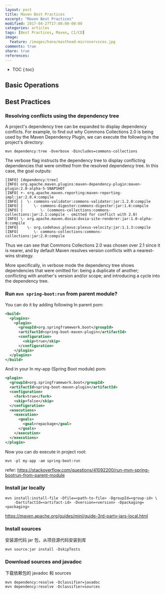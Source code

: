 ```yaml
---
layout: post
title: Maven Best Practices
excerpt: "Maven Best Practices"
modified: 2017-04-27T17:00:00-00:00
categories: articles
tags: [Best Practices, Maven, CI/CD]
image:
  feature: /images/hana/masthead-microservices.jpg
comments: true
share: true
references:
---
```


* TOC
{:toc}

## Basic Operations

## Best Practices
### Resolving conflicts using the dependency tree

A project's dependency tree can be expanded to display dependency conflicts. For example, to find out why Commons Collections 2.0 is being used by the Maven Dependency Plugin, we can execute the following in the project's directory:

`mvn dependency:tree -Dverbose -Dincludes=commons-collections`

The verbose flag instructs the dependency tree to display conflicting dependencies that were omitted from the resolved dependency tree. In this case, the goal outputs:

```
[INFO] [dependency:tree]
[INFO] org.apache.maven.plugins:maven-dependency-plugin:maven-plugin:2.0-alpha-5-SNAPSHOT
[INFO] +- org.apache.maven.reporting:maven-reporting-impl:jar:2.0.4:compile
[INFO] |  \- commons-validator:commons-validator:jar:1.2.0:compile
[INFO] |     \- commons-digester:commons-digester:jar:1.6:compile
[INFO] |        \- (commons-collections:commons-collections:jar:2.1:compile - omitted for conflict with 2.0)
[INFO] \- org.apache.maven.doxia:doxia-site-renderer:jar:1.0-alpha-8:compile
[INFO]    \- org.codehaus.plexus:plexus-velocity:jar:1.1.3:compile
[INFO]       \- commons-collections:commons-collections:jar:2.0:compile
```

Thus we can see that Commons Collections 2.0 was chosen over 2.1 since it is nearer, and by default Maven resolves version conflicts with a nearest-wins strategy.

More specifically, in verbose mode the dependency tree shows dependencies that were omitted for: being a duplicate of another; conflicting with another's version and/or scope; and introducing a cycle into the dependency tree.

### Run `mvn spring-boot:run` from parent module?

You can do it by adding following In parent pom:

```xml
<build>
  <plugins>
    <plugin>
      <groupId>org.springframework.boot</groupId>
      <artifactId>spring-boot-maven-plugin</artifactId>
      <configuration>
        <skip>true</skip>
      </configuration>
    </plugin>
  </plugins>
</build>
```

And in your In my-app (Spring Boot module) pom:

```xml
<plugin>
  <groupId>org.springframework.boot</groupId>
  <artifactId>spring-boot-maven-plugin</artifactId>
  <configuration>
    <fork>true</fork>
    <skip>false</skip>
  </configuration>
  <executions>
    <execution>
      <goals>
        <goal>repackage</goal>
      </goals>
    </execution>
  </executions>
</plugin>
```

Now you can do execute in project root:

`mvn -pl my-app -am spring-boot:run`

refer: https://stackoverflow.com/questions/41092200/run-mvn-spring-bootrun-from-parent-module

### Install jar locally

```
mvn install:install-file -Dfile=<path-to-file> -DgroupId=<group-id> \
    -DartifactId=<artifact-id> -Dversion=<version> -Dpackaging=<packaging>
```

https://maven.apache.org/guides/mini/guide-3rd-party-jars-local.html

### Install sources

安装源代码 jar 包，从项目源代码安装到库

`mvn source:jar install -DskipTests`

### Download sources and javadoc

下载依赖包的 javadoc 和 sources

```
mvn dependency:resolve -Dclassifier=javadoc
mvn dependency:resolve -Dclassifier=sources
```
